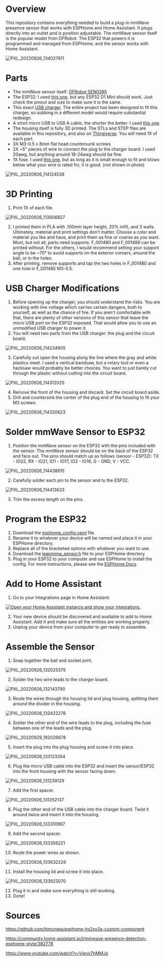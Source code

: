 # Overview

This repository contains everything needed to build a plug-in mmWave presence sensor that works with ESPHome and Home Assistant. It plugs directly into an outlet and is position adjustable. The mmWave sensor itself is the popular model from DFRobot. The ESP32 that powers it is programmed and managed from ESPHome, and the sensor works with Home Assistant.

![PXL_20220926_134027611](https://user-images.githubusercontent.com/13952475/192294687-1cd1020a-3280-46bc-bacd-440ba9171007.jpg)

# Parts

- The mmWave sensor itself: [DFRobot SEN0395](https://www.dfrobot.com/product-2282.html)
- The ESP32: I used [this one](https://smile.amazon.com/gp/product/B08PNWB81Z), but any ESP32 D1 Mini should work. Just check the pinout and size to make sure it is the same.
- This exact [USB charger](https://smile.amazon.com/gp/product/B07P41X3L3). The entire project has been designed to fit this charger, so subbing in a different model would require substantial redesign.
- A short micro USB to USB A cable, the shorter the better. I used [this one](https://smile.amazon.com/gp/product/B01FSYBQ9Q).
- The housing itself is fully 3D printed. The STLs and STEP files are available in this repository, and also on [Thingiverse](https://www.thingiverse.com/thing:5533111). You will need 1X of each part.
- 3X M3-0.5 x 8mm flat head countersunk screws
- 2X ~5" pieces of wire to connect the plug to the charger board. I used 20awg, but anything around 18-24awg should be fine.
- 1X fuse. I used [this one](https://smile.amazon.com/dp/B081Y8M4ZP), but as long as it is small enough to fit and blows below what your wire is rated for, it is good. (not shown in photo)

![PXL_20220926_114124538](https://user-images.githubusercontent.com/13952475/192278685-898deb84-dc93-4881-b344-dffaf04ae0bf.jpg)

# 3D Printing

1. Print 1X of each file.

![PXL_20220926_113806827](https://user-images.githubusercontent.com/13952475/192278475-aa8664be-d386-405f-b4f0-3ee8420e501e.jpg)

2. I printed them in PLA with .100mm layer height, 20% infill, and 3 walls. Ultimately, material and print settings don't matter. Choose a color and material you like and have, and print them as fine or coarse as you want. Most, but not all, parts need supports. F_001480 and F_001486 can be printed without. For the others, I would recommend setting your support angle to be ~70° to avoid supports on the exterior corners, around the ball, or in the holes.
2. After printing, remove supports and tap the two holes in F_001480 and one hole in F_001485 M3-0.5.

# USB Charger Modifications

1. Before opening up the charger, you should understand the risks. You are working with line voltage which carries certain dangers, both to yourself, as well as the chance of fire. If you aren't comfortable with that, there are plenty of other versions of this sensor that leave the micro USB port on the ESP32 exposed. That would allow you to use an unmodified USB charger to power it.
2. You will need two parts from the USB charger: the plug and the circuit board.

![PXL_20220926_114234905](https://user-images.githubusercontent.com/13952475/192278229-41655264-f082-4b3a-a6d5-40a7087b3639.jpg)

3. Carefully cut open the housing along the line where the gray and white plastics meet. I used a vertical bandsaw, but a rotary tool or even a hacksaw would probably be better choices. You want to just barely cut through the plastic without cutting into the circuit board.

![PXL_20220926_114312025](https://user-images.githubusercontent.com/13952475/192278281-cd9cd39d-70c2-44ea-8054-dc8243f1994e.jpg)

4. Remove the front of the housing and discard. Set the circuit board aside.
5. Drill and countersink the center of the plug end of the housing to fit your M3 screws:

![PXL_20220926_114320623](https://user-images.githubusercontent.com/13952475/192277977-ec587d7a-f1b9-4737-adfb-2735a0946f53.jpg)

# Solder mmWave Sensor to ESP32

1. Position the mmWave sensor on the ESP32 with the pins included with the sensor. The mmWave sensor should be on the back of the ESP32 and face out. The pins should match up as follows (sensor - ESP32): TX - IO22, RX - IO21, IO1 - IO17, IO2 - IO16, G - GND, V - VCC. 

![PXL_20220926_114438615](https://user-images.githubusercontent.com/13952475/192280289-03ba695c-2f4a-4d89-9ebc-cb3c4d7d892e.jpg)

2. Carefully solder each pin to the sensor and to the ESP32.

![PXL_20220926_114413633](https://user-images.githubusercontent.com/13952475/192280301-4ab52aeb-5f65-415b-977a-de116815b41a.jpg)

3. Trim the excess length on the pins.

# Program the ESP32

1. Download the [esphome_config.yaml](esphome_config.yaml) file.
2. Rename it to whatever your device will be named and place it in your ESPHome directory.
3. Replace all of the bracketed options with whatever you want to use.
4. Download the [leapmmw_sensor.h](https://github.com/hjmcnew/esphome-hs2xx3a-custom-component/blob/main/leapmmw_sensor.h) file to your ESPHome directory.
5. Plug in your ESP32 to your computer and use ESPHome to install the config. For more instructions, please see the [ESPHome Docs](https://esphome.io/).

# Add to Home Assistant

1. Go to your Integrations page in Home Assistant:

<a href="https://my.home-assistant.io/redirect/integrations/" target="_blank"><img src="https://my.home-assistant.io/badges/integrations.svg" alt="Open your Home Assistant instance and show your integrations." /></a>

2. Your new device should be discovered and available to add to Home Assistant. Add it and make sure all the entities are working properly. 
3. Unplug your device from your computer to get ready to assemble.

# Assemble the Sensor

1. Snap together the ball and socket joint.

![PXL_20220926_132025375](https://user-images.githubusercontent.com/13952475/192294055-58f37193-7bf1-49e4-8bea-03946ff82f5c.jpg)

2. Solder the two wire leads to the charger board.

![PXL_20220926_132143790](https://user-images.githubusercontent.com/13952475/192294198-fcaac741-4742-4302-a8df-f03352040d2c.jpg)

3. Route the wires through the housing lid and plug housing, splitting them around the divider in the housing.

![PXL_20220926_132422276](https://user-images.githubusercontent.com/13952475/192294247-92e39336-b97f-40fc-8083-17f65e2798d6.jpg)

4. Solder the other end of the wire leads to the plug, including the fuse between one of the leads and the plug.

![PXL_20220929_192026678](https://user-images.githubusercontent.com/13952475/193124072-4d2395c2-9ba5-4451-846d-d1561e33643b.jpg)

5. Insert the plug into the plug housing and screw it into place.

![PXL_20220926_133123354](https://user-images.githubusercontent.com/13952475/192294328-43381e11-408d-4f42-bf71-1f8b5016bb5e.jpg)

6. Plug the micro USB cable into the ESP32 and insert the sensor/ESP32 into the front housing with the sensor facing down.

![PXL_20220926_131239129](https://user-images.githubusercontent.com/13952475/192294362-77816bc1-a132-4503-8e56-6265295e6ee4.jpg)

7. Add the first spacer.

![PXL_20220926_131252137](https://user-images.githubusercontent.com/13952475/192294421-ad93701d-ddec-4024-a784-89d9cfabc06b.jpg)

8. Plug the other end of the USB cable into the charger board. Twist it around twice and insert it into the housing.

![PXL_20220926_133310967](https://user-images.githubusercontent.com/13952475/192294553-4ff0670b-5a98-4f8c-94c2-bbeb99e954af.jpg)

9. Add the second spacer.

![PXL_20220926_133356221](https://user-images.githubusercontent.com/13952475/192294583-e46a5c05-848a-43d8-a12e-93084c4cd28e.jpg)

10. Route the power wires as shown.

![PXL_20220926_133632226](https://user-images.githubusercontent.com/13952475/192294612-8975e26c-bccb-43c7-b977-82ecd3a889fa.jpg)

11. Install the housing lid and screw it into place.

![PXL_20220926_133923070](https://user-images.githubusercontent.com/13952475/192294630-91ce4258-4e1a-4cb9-b9a4-342b1019c3fc.jpg)

12. Plug it in and make sure everything is still working.
13. Done!

# Sources

https://github.com/hjmcnew/esphome-hs2xx3a-custom-component

https://community.home-assistant.io/t/mmwave-presence-detection-esphome-style/382778

https://www.youtube.com/watch?v=Viqvx7hMMJs
